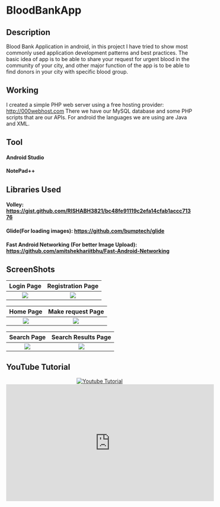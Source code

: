 # BloodBankApp

## Description
Blood Bank Application in android, in this project I have tried to show most commonly used application development patterns and best practices.
The basic idea of app is to be able to share your request for urgent blood in the community of your city, and other major function of the app is to be able to find donors in your city with specific blood group.

## Working
I created a simple PHP web server using a free hosting provider: http://000webhost.com
There we have our MySQL database and some PHP scripts that are our APIs.
For android the languages we are using are Java and XML.

## Tool
#### Android Studio
#### NotePad++

## Libraries Used
#### Volley: https://gist.github.com/RISHABH3821/bc48fe91119c2efa14cfab1accc71376
#### Glide(For loading images): https://github.com/bumptech/glide
#### Fast Android Networking (For better Image Upload): https://github.com/amitshekhariitbhu/Fast-Android-Networking

## ScreenShots
Login Page                 |  Registration Page
:-------------------------:|:-------------------------:
![](https://raw.github.com/RISHABH3821/BloodBankApp/master/ScreenShots/Screenshot_2019-12-27-15-54-52-83_f40dc4c0b5047a0ee13f6c2a4e6ab6a3.png)  |  ![](https://raw.github.com/RISHABH3821/BloodBankApp/master/ScreenShots/Screenshot_2019-12-27-15-54-52-83_f40dc4c0b5047a0ee13f6c2a4e6ab6a3.png)


Home Page                  |  Make request Page
:-------------------------:|:-------------------------:
![](https://raw.github.com/RISHABH3821/BloodBankApp/master/ScreenShots/Screenshot_2019-12-27-15-55-20-43_f40dc4c0b5047a0ee13f6c2a4e6ab6a3.png)  |  ![](https://raw.github.com/RISHABH3821/BloodBankApp/master/ScreenShots/Screenshot_2019-12-27-15-55-28-10_f40dc4c0b5047a0ee13f6c2a4e6ab6a3.png)


Search Page                |  Search Results Page
:-------------------------:|:-------------------------:
![](https://raw.github.com/RISHABH3821/BloodBankApp/master/ScreenShots/Screenshot_2019-12-27-15-55-36-34_f40dc4c0b5047a0ee13f6c2a4e6ab6a3.png)  |  ![](https://raw.github.com/RISHABH3821/BloodBankApp/master/ScreenShots/Screenshot_2019-12-27-15-55-49-49_f40dc4c0b5047a0ee13f6c2a4e6ab6a3.png)


## YouTube Tutorial
<div align="center">
  <a href="https://www.youtube.com/watch?v=Kqj6A1xdVio&t=1s"><img src="https://img.youtube.com/vi/Kqj6A1xdVio&t=1s/0.jpg" alt="Youtube Tutorial"></a>
</div>

<iframe width="560" height="315"
src="https://www.youtube.com/watch?v=Kqj6A1xdVio&t=1s" 
frameborder="0" 
allow="accelerometer; autoplay; encrypted-media; gyroscope; picture-in-picture" 
allowfullscreen></iframe>
